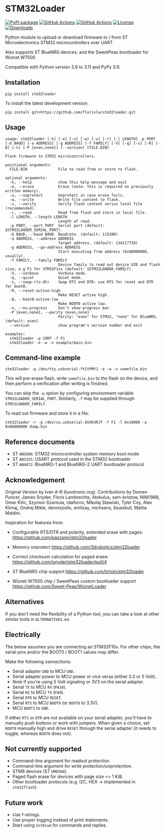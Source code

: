 # STM32Loader

[![PyPI package](https://badge.fury.io/py/stm32loader.svg)](https://badge.fury.io/py/stm32loader)
[![GitHub Actions](https://img.shields.io/github/workflow/status/florisla/stm32loader/Test?label=tests)](https://github.com/florisla/stm32loader/actions/workflows/test.yaml)
[![GitHub Actions](https://img.shields.io/github/workflow/status/florisla/stm32loader/Lint?label=lint)](https://github.com/florisla/stm32loader/actions/workflows/lint.yaml)
[![License](https://img.shields.io/pypi/l/stm32loader.svg)](https://pypi.org/project/stm32loader/)
[![Downloads](https://pepy.tech/badge/stm32loader)](https://pepy.tech/project/stm32loader)

Python module to upload or download firmware to / from
ST Microelectronics STM32 microcontrollers over UART.

Also supports ST BlueNRG devices, and the SweetPeas bootloader
for Wiznet W7500.

Compatible with Python version 3.9 to 3.11 and PyPy 3.9.


## Installation

    pip install stm32loader

To install the latest development version:

    pip install git+https://github.com/florisla/stm32loader.git


## Usage

<!-- [[[cog
import sys
from io import StringIO
import cog
from stm32loader.main import main

sys.stdout = StringIO()

main("--help", avoid_system_exit=True)

cog.out(f"```\n{sys.stdout.getvalue()}```")

sys.stdout.close()
sys.stdout = sys.__stdout__
]]] -->
```
usage: stm32loader [-h] [-e] [-u] [-w] [-v] [-r] [-l LENGTH] -p PORT [-b BAUD] [-a ADDRESS] [-g ADDRESS] [-f FAMILY] [-V] [-q] [-s] [-R] [-B] [-n] [-P {even,none}] [--version] [FILE.BIN]

Flash firmware to STM32 microcontrollers.

positional arguments:
  FILE.BIN              File to read from or store to flash.

optional arguments:
  -h, --help            show this help message and exit
  -e, --erase           Erase (note: this is required on previously written memory).
  -u, --unprotect       Unprotect in case erase fails.
  -w, --write           Write file content to flash.
  -v, --verify          Verify flash content versus local file (recommended).
  -r, --read            Read from flash and store in local file.
  -l LENGTH, --length LENGTH
                        Length of read.
  -p PORT, --port PORT  Serial port (default: $STM32LOADER_SERIAL_PORT).
  -b BAUD, --baud BAUD  Baudrate. (default: 115200)
  -a ADDRESS, --address ADDRESS
                        Target address. (default: 134217728)
  -g ADDRESS, --go-address ADDRESS
                        Start executing from address (0x08000000, usually).
  -f FAMILY, --family FAMILY
                        Device family to read out device UID and flash size; e.g F1 for STM32F1xx (default: $STM32LOADER_FAMILY).
  -V, --verbose         Verbose mode.
  -q, --quiet           Quiet mode.
  -s, --swap-rts-dtr    Swap RTS and DTR: use RTS for reset and DTR for boot0.
  -R, --reset-active-high
                        Make RESET active high.
  -B, --boot0-active-low
                        Make BOOT0 active low.
  -n, --no-progress     Don't show progress bar.
  -P {even,none}, --parity {even,none}
                        Parity: "even" for STM32, "none" for BlueNRG. (default: even)
  --version             show program's version number and exit

examples:
  stm32loader -p COM7 -f F1
  stm32loader -e -w -v example/main.bin
```
<!-- [[[end]]] -->

## Command-line example

```
stm32loader -p /dev/tty.usbserial-ftCYPMYJ -e -w -v somefile.bin
```

This will pre-erase flash, write `somefile.bin` to the flash on the device, and then
perform a verification after writing is finished.

You can skip the `-p` option by configuring environment variable
`STM32LOADER_SERIAL_PORT`.
Similarly, `-f` may be supplied through `STM32LOADER_FAMILY`.

To read out firmware and store it in a file:

```
stm32loader -r -p /dev/cu.usbserial-A5XK3RJT -f F1 -l 0x10000 -a 0x08000000 dump.bin 
```


## Reference documents

* ST `AN2606`: STM32 microcontroller system memory boot mode
* ST `AN3155`: USART protocol used in the STM32 bootloader
* ST `AN4872`: BlueNRG-1 and BlueNRG-2 UART bootloader protocol


## Acknowledgement

Original Version by Ivan A-R (tuxotronic.org).
Contributions by Domen Puncer, James Snyder, Floris Lambrechts,
Atokulus, sam-bristow, NINI1988, Omer Kilic, Szymon Szantula, rdaforno,
Mikolaj Stawiski, Tyler Coy, Alex Klimaj, Ondrej Mikle, denniszollo,
emilzay, michsens, blueskull, Mattia Maldini.

Inspiration for features from:

* Configurable RTS/DTR and polarity, extended erase with pages:
  https://github.com/pazzarpj/stm32loader
  
* Memory unprotect
  https://github.com/3drobotics/stm32loader

* Correct checksum calculation for paged erase:
  https://github.com/jsnyder/stm32loader/pull/4

* ST BlueNRG chip support
  https://github.com/lchish/stm32loader

* Wiznet W7500 chip / SweetPeas custom bootloader support
  https://github.com/Sweet-Peas/WiznetLoader


## Alternatives

If you don't need the flexibility of a Python tool, you can take
a look at other similar tools in `ALTERNATIVES.md`.


## Electrically

The below assumes you are connecting an STM32F10x.
For other chips, the serial pins and/or the BOOT0 / BOOT1 values
may differ.

Make the following connections:

- Serial adapter `GND` to MCU `GND`.
- Serial adapter power to MCU power or vice versa (either 3.3 or 5 Volt).
- Note if you're using 5 Volt signaling or 3V3 on the serial adapter.
- Serial `TX` to MCU `RX` (`PA10`).
- Serial `RX` to MCU `TX` (`PA9`).
- Serial `DTR` to MCU `RESET`.
- Serial `RTS` to MCU `BOOT0` (or `BOOT0` to 3.3V).
- MCU `BOOT1` to `GND`.

If either `RTS` or `DTR` are not available on your serial adapter, you'll have to
manually push buttons or work with jumpers.
When given a choice, set `BOOT0` manually high and drive `RESET` through the serial
adapter (it needs to toggle, whereas `BOOT0` does not).


## Not currently supported

* Command-line argument for readout protection.
* Command-line argument for write protection/unprotection.
* STM8 devices (ST `UM0560`).
* Paged flash erase for devices with page size <> 1 KiB.
* Other bootloader protocols (e.g. I2C, HEX -> implemented in `stm32flash`).


## Future work

* Use f-strings.
* Use proper logging instead of print statements.
* Start using `IntEnum` for commands and replies.
